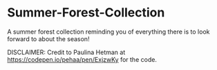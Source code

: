 # Summer-Forest-Collection
A summer forest collection reminding you of everything there is to look forward to about the season!

DISCLAIMER: Credit to Paulina Hetman at https://codepen.io/pehaa/pen/ExjzwKy for the code.
